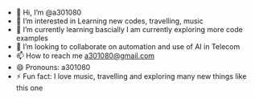 - 👋 Hi, I’m @a301080
- 👀 I’m interested in Learning new codes, travelling, music
- 🌱 I’m currently learning bascially I am currently exploring more code examples
- 💞️ I’m looking to collaborate on automation and use of AI in Telecom
- 📫 How to reach me a301080@gmail.com
- 😄 Pronouns: a301080
- ⚡ Fun fact: I love music, travelling and exploring many new things like this one

<!---
a301080/a301080 is a ✨ special ✨ repository because its `README.md` (this file) appears on your GitHub profile.
You can click the Preview link to take a look at your changes.
--->
